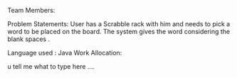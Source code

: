 Team Members:

Problem Statements:
 User has a Scrabble rack with him and needs to pick a word to be placed on the board.
 The system gives the word considering the blank spaces .
 
Language used :
	Java
Work Allocation:
	

u tell me what to type here ....